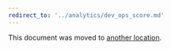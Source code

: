 ```yaml
---
redirect_to: '../analytics/dev_ops_score.md'
---
```


This document was moved to [another location](../analytics/dev_ops_score.md).
